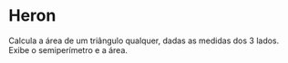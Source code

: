 # Heron
Calcula a área de um triângulo qualquer, dadas as medidas dos 3 lados. Exibe o semiperímetro e a área.
